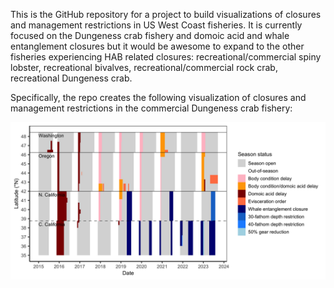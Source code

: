 This is the GitHub repository for a project to build visualizations of closures and management restrictions in US West Coast fisheries. It is currently focused on the Dungeness crab fishery and domoic acid and whale entanglement closures but it would be awesome to expand to the other fisheries experiencing HAB related closures: recreational/commercial spiny lobster, recreational bivalves, recreational/commercial rock crab, recreational Dungeness crab.

Specifically, the repo creates the following visualization of closures and management restrictions in the commercial Dungeness crab fishery:

![Commercial Dcrab closure history](https://github.com/cfree14/domoic_closures/blob/main/figures/FigX_dcrab_closures.png?raw=true)
